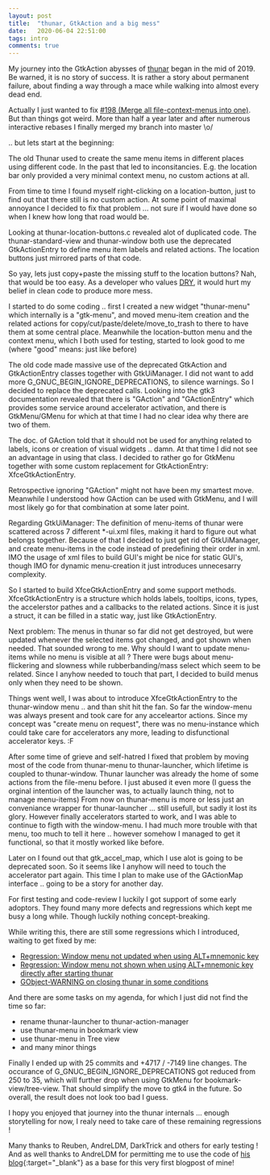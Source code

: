 ```yaml
---
layout: post
title:  "thunar, GtkAction and a big mess"
date:   2020-06-04 22:51:00
tags: intro
comments: true
---
```


My journey into the GtkAction abysses of [thunar](https://gitlab.xfce.org/xfce/thunar) began in the mid of 2019. Be warned, it is no story of success. It is rather a story about permanent failure, about finding a way through a mace while walking into almost every dead end.

Actually I just wanted to fix [#198 (Merge all file-context-menus into one)](https://gitlab.xfce.org/xfce/thunar/-/issues/198). But than things got weird. More than half a year later and after numerous interactive rebases I finally merged my branch into master \o/

.. but lets start at the beginning:

The old Thunar used to create the same menu items in different places using different code. In the past that led to inconsitancies. E.g. the location bar only provided a very minimal context menu, no custom actions at all.

<add picture>

From time to time I found myself right-clicking on a location-button, just to find out that there still is no custom action. At some point of maximal annoyance I decided to fix that problem ... not sure if I would have done so when I knew how long that road would be.

Looking at thunar-location-buttons.c revealed alot of duplicated code. The thunar-standard-view and thunar-window both use the deprecated GtkActionEntry to define menu item labels and related actions. The location buttons just mirrored parts of that code.

So yay, lets just copy+paste the missing stuff to the location buttons?
Nah, that would be too easy. As a developer who values [DRY](https://de.wikipedia.org/wiki/Don%E2%80%99t_repeat_yourself), it would hurt my belief in clean code to produce more mess.

I started to do some coding .. first I created a new widget "thunar-menu" which internally is a "gtk-menu", and moved menu-item creation and the related actions for copy/cut/paste/delete/move_to_trash to there to have them at some central place.
Meanwhile the location-button menu and the context menu, which I both used for testing, started to look good to me (where "good" means: just like before)

The old code made massive use of the deprecated GtkAction and GtkActionEntry classes together with GtkUiManager. I did not want to add more G_GNUC_BEGIN_IGNORE_DEPRECATIONS, to silence warnings. So I decided to replace the deprecated calls.
Looking into the gtk3 documentation revealed that there is "GAction" and "GActionEntry" which provides some service around accelerator activation, and there is GtkMenu/GMenu for which at that time I had no clear idea why there are two of them.

The doc. of GAction told that it should not be used for anything related to labels, icons or creation of visual widgets .. damn. At that time I did not see an advantage in using that class. I decided to rather go for GtkMenu together with some custom replacement for GtkActionEntry: XfceGtkActionEntry.

Retrospective ignoring "GAction" might not have been my smartest move. Meanwhile I understood how GAction can be used with GtkMenu, and I will most likely go for that combination at some later point.

Regarding GtkUiManager: The definition of menu-items of thunar were scattered across 7 different *-ui.xml files, making it hard to figure out what belongs together. Because of that I decided to just get rid of GtkUiManager, and create menu-items in the code instead of predefining their order in xml. IMO the usage of xml files to build GUI's might be nice for static GUI's, though IMO for dynamic menu-creation it just introduces unnecesarry complexity.

So I started to build XfceGtkActionEntry and some support methods. XfceGtkActionEntry is a structure which holds labels, tooltips, icons, types, the accelerstor pathes and a callbacks to the related actions. Since it is just a struct, it can be filled in a static way, just like GtkActionEntry.

Next problem: The menus in thunar so far did not get destroyed, but were updated whenever the selected items got changed, and got shown when needed. That sounded wrong to me. Why should I want to update menu-items while no menu is visible at all ?
There were bugs about menu-flickering and slowness while rubberbanding/mass select which seem to be related. Since I anyhow needed to touch that part, I decided to build menus only when they need to be shown.

Things went well, I was about to introduce XfceGtkActionEntry to the thunar-window menu .. and than shit hit the fan.
So far the window-menu was always present and took care for any acceleartor actions. Since my concept was "create menu on request", there was no menu-instance which could take care for accelerators any more, leading to disfunctional accelerator keys. :F

After some time of grieve and self-hatred I fixed that problem by moving most of the code from thunar-menu to thunar-launcher, which lifetime is coupled to thunar-window. Thunar launcher was already the home of some actions from the file-menu before. I just abused it even more (I guess the orginal intention of the launcher was, to actually launch thing, not to manage menu-items)
From now on thunar-menu is more or less just an conveniance wrapper for thunar-launcher ... still usefull, but sadly it lost its glory. However finally accelerators started to work, and I was able to continue to figth with the window-menu. 
I had much more trouble with that menu, too much to tell it here .. however somehow I managed to get it functional, so that it mostly worked like before.

Later on I found out that gtk_accel_map, which I use alot is going to be deprecated soon. So it seems like I anyhow will need to touch the accelerator part again. This time I plan to make use of the GActionMap interface .. going to be a story for another day.

For first testing and code-review I luckily I got support of some early adoptors. They found many more defects and regressions which kept me busy a long while. Though luckily nothing concept-breaking.

While writing this, there are still some regressions which I introduced, waiting to get fixed by me:
* [Regression: Window menu not updated when using ALT+mnemonic key](https://gitlab.xfce.org/xfce/thunar/-/issues/320)
* [Regression: Window menu not shown when using ALT+mnemonic key directly after starting thunar](https://gitlab.xfce.org/xfce/thunar/-/issues/321)
* [GObject-WARNING on closing thunar in some conditions](https://gitlab.xfce.org/xfce/thunar/-/issues/319)

And there are some tasks on my agenda, for which I just did not find the time so far:
* rename thunar-launcher to thunar-action-manager
* use thunar-menu in bookmark view
* use thunar-menu in Tree view
* and many minor things

Finally I ended up with 25 commits and +4717 / -7149 line changes. The occurance of G_GNUC_BEGIN_IGNORE_DEPRECATIONS got reduced from 250 to 35, which will further drop when using GtkMenu for bookmark-view/tree-view. That should simplify the move to gtk4 in the future. So overall, the result does not look too bad I guess.

I hopy you enjoyed that journey into the thunar internals ... enough storytelling for now, I realy need to take care of these remaining regressions !

Many thanks to Reuben, AndreLDM, DarkTrick and others for early testing !
And as well thanks to AndreLDM for permitting me to use the code of [his blog](https://andreldm.com){:target="_blank"} as a base for this very first blogpost of mine!